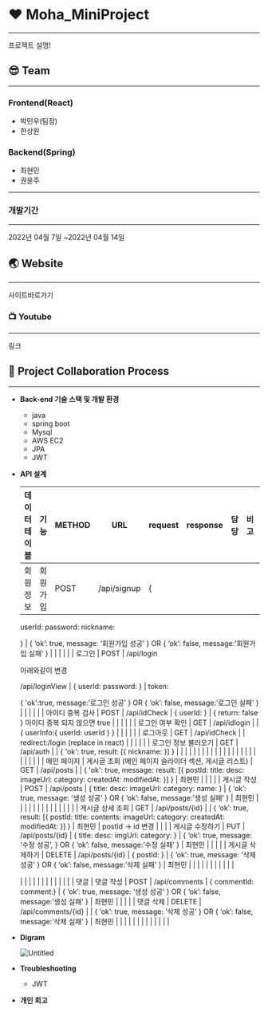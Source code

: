 # :hearts: Moha_MiniProject

---

프로젝트 설명!

## :sunglasses: Team

---

### Frontend(React)

- 박민우(팀장)
- 한상원

### Backend(Spring)

- 최현민
- 권윤주

---

### 개발기간

---

2022년 04월 7일 ~2022년 04월 14일

## :earth_asia: Website

---

사이트바로가기

### :tv: Youtube

---

링크

## :speech_balloon: ****Project Collaboration Process****

---

- ****Back-end 기술 스택 및 개발 환경****
    - java
    - spring boot
    - Mysql
    - AWS EC2
    - JPA
    - JWT
- **API 설계**
    
    
    | 데이터 테이블 | 기능 | METHOD | URL | request | response | 담당 | 비고 |  |
    | --- | --- | --- | --- | --- | --- | --- | --- | --- |
    | 회원 정보 | 회원가입 | POST | /api/signup | {
    userId:
    password:
    nickname:
    
    } | {
    ‘ok’: true,
    message: ‘회원가입 성공’
    }
    OR
    {
    ‘ok’: false,
    message:’회원가입 실패’
    } |  |  |  |
    |  | 로그인 | POST | /api/login
    
    아래와같이 변경
    
    /api/loginView | {
    userId:
    password:
    } | token: 
    
    {
    'ok':true, 
    message:’로그인 성공’
    }
    OR
    {
    ‘ok’: false,
    message:’로그인 실패’
    } |  |  |  |
    |  | 아이디 중복 검사 | POST | /api/idCheck | {
     userId:
    } | {
     return: false
    }
    아이디 중복 되지 않으면 true |  |  |  |
    |  | 로그인 여부 확인 | GET  | /api/idlogin |  | {
     userInfo:{
        userId: userId
     }
    } |  |  |  |
    |  | 로그아웃 | GET | /api/idCheck |  | redirect:/login (replace in react) |  |  |  |
    |  | 로그인 정보 불러오기 | GET | /api/auth |  | {
    'ok': true,
    result: 
    [{
    nickname:
    }]
    } |  |  |  |
    |  |  |  |  |  |  |  |  |  |
    |  |  |  |  |  |  |  |  |  |
    | 메인 페이지 | 게시글 조회
    (메인 페이지 슬라이더 섹션, 게시글 리스트) | GET | /api/posts |  | {
    'ok': true,
    message: 
    result: 
    [{
    postId:
    title:
    desc:
    imageUrl:
    category:
    createdAt: 
    modifiedAt:
    }]
    } | 최현민 |  |  |
    |  | 게시글 작성 | POST | /api/posts | {
    title:
    desc:
    imageUrl:
    category:
    name:
    } | {
    ‘ok’: true,
    message: ‘생성 성공’
    }
    OR
    {
    ‘ok’: false,
    message:’생성 실패’
    } | 최현민 |  |  |
    |  |  |  |  |  |  |  |  |  |
    |   | 게시글 상세 조회 | GET | /api/posts/{id} |  | {
    ‘ok’: true,
    result: 
    [{
    postId:
    title: contents:
    imageUrl:
    category:
    createdAt:
    modifiedAt:
    }]
    } | 최현민 | postId → id 변경 |  |
    |  | 게시글 수정하기
     | PUT | /api/posts/{id} | {
    title:
    desc:
    imgUrl:
    category:
    } | {
    ‘ok’: true,
    message: ‘수정 성공’,
    }
    OR
    {
    ‘ok’: false,
    message:’수정 실패’
    } | 최현민 |  |  |
    |  | 게시글 삭제하기 | DELETE | /api/posts/{id} | {
     postId: 
    } | {
    ‘ok’: true,
    message: ‘삭제 성공’
    }
    OR
    {
    ‘ok’: false,
    message:’삭제 실패’
    } | 최현민 |  |  |
    |  |  |  |  |  |  |  | 
    
     |  |
    |  |  |  |  |  |  |  |  |  |
    | 댓글 | 댓글 작성 | POST | /api/comments | { 
     commentId:
    comment:} | {
    ‘ok’: true,
    message: ‘생성 성공’
    }
    OR
    {
    ‘ok’: false,
    message:’생성 실패’
    } | 최현민 |  |  |
    |  | 댓글 삭제 | DELETE | /api/comments/{id} |  | {
    ‘ok’: true,
    message: ‘삭제 성공’
    }
    OR
    {
    ‘ok’: false,
    message:’삭제 실패’
    } | 최현민 |  |  |
    |  |  |  |  |  |  |  |  |  |
  
- **Digram**
    
    
    ![Untitled](https://user-images.githubusercontent.com/61370487/163331912-e9758246-9535-406b-a369-328d3b9619d8.png)
    
- **Troubleshooting**
    - JWT
- **개인 회고**
